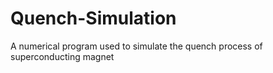 # Quench-Simulation
A numerical program used to simulate the quench process of superconducting magnet
